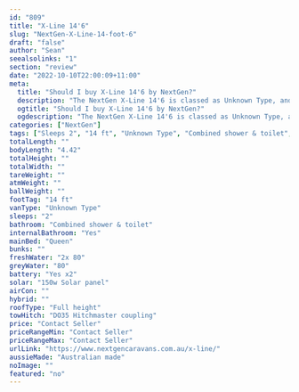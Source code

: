 ```yaml
---
id: "809"
title: "X-Line 14'6"
slug: "NextGen-X-Line-14-foot-6"
draft: "false"
author: "Sean"
seealsolinks: "1"
section: "review"
date: "2022-10-10T22:00:09+11:00"
meta:
  title: "Should I buy X-Line 14'6 by NextGen?"
  description: "The NextGen X-Line 14'6 is classed as Unknown Type, and sleeps 2 people. It is Australian made and comes in at 14 ft. It generally has Combined shower & toilet."
  ogtitle: "Should I buy X-Line 14'6 by NextGen?"
  ogdescription: "The NextGen X-Line 14'6 is classed as Unknown Type, and sleeps 2 people. It is Australian made and comes in at 14 ft. It generally has Combined shower & toilet."
categories: ["NextGen"]
tags: ["Sleeps 2", "14 ft", "Unknown Type", "Combined shower & toilet", "Full height", "Price Unknown"]
totalLength: ""
bodyLength: "4.42"
totalHeight: ""
totalWidth: ""
tareWeight: ""
atmWeight: ""
ballWeight: ""
footTag: "14 ft"
vanType: "Unknown Type"
sleeps: "2"
bathroom: "Combined shower & toilet"
internalBathroom: "Yes"
mainBed: "Queen"
bunks: ""
freshWater: "2x 80"
greyWater: "80"
battery: "Yes x2"
solar: "150w Solar panel"
airCon: ""
hybrid: ""
roofType: "Full height"
towHitch: "DO35 Hitchmaster coupling"
price: "Contact Seller"
priceRangeMin: "Contact Seller"
priceRangeMax: "Contact Seller"
urlLink: "https://www.nextgencaravans.com.au/x-line/"
aussieMade: "Australian made"
noImage: ""
featured: "no"
---
```

